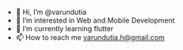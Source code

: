 - 👋 Hi, I’m @varundutia
- 👀 I’m interested in Web and Mobile Development
- 🌱 I’m currently learning flutter
- 📫 How to reach me varundutia.h@gmail.com

<!---
varundutia/varundutia is a ✨ special ✨ repository because its `README.md` (this file) appears on your GitHub profile.
You can click the Preview link to take a look at your changes.
--->
